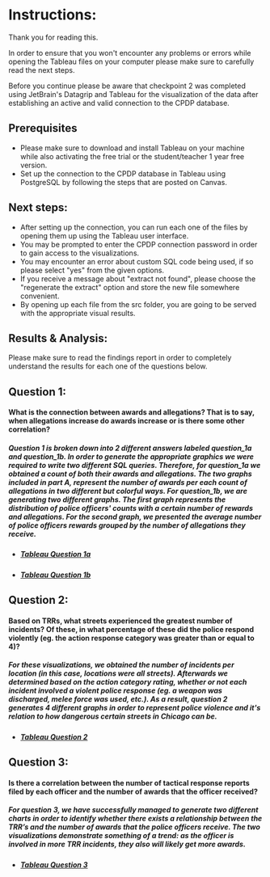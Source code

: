 # Instructions:

Thank you for reading this.

In order to ensure that you won't encounter any problems or errors 
while opening the Tableau files on your computer please make sure to
carefully read the next steps.

Before you continue please be aware that checkpoint 2 was completed 
using JetBrain's Datagrip and Tableau for the visualization of the data after establishing an active and valid 
connection to the CPDP database.

## Prerequisites
- Please make sure to download and install Tableau on your machine while also activating the free trial or the student/teacher 1 year free version.
- Set up the connection to the CPDP database in Tableau using PostgreSQL by following the steps that are posted on Canvas.

## Next steps:
- After setting up the connection, you can run each one of the files by opening them up using the Tableau user interface. 
- You may be prompted to enter the CPDP connection password in order to gain access to the visualizations.
- You may encounter an error about custom SQL code being used, if so please select "yes" from the given options.
- If you receive a message about "extract not found", please choose the "regenerate the extract" option and store the new file somewhere convenient.
- By opening up each file from the src folder, you are going to be served with the appropriate visual results.

## Results & Analysis:
Please make sure to read the findings report in order to completely understand the results for each one of the questions below.

## Question 1:
#### What is the connection between awards and allegations?  That is to say, when allegations increase do awards increase or is there some other correlation?
##### Question 1 is broken down into 2 different answers labeled question_1a and question_1b. In order to generate the appropriate graphics we were required to write two different SQL queries. Therefore, for question_1a we obtained a count of both their awards and allegations. The two graphs included in part A, represent the number of awards per each count of allegations in two different but colorful ways. For question_1b, we are generating two different graphs. The first graph represents the distribution of police officers' counts with a certain number of rewards and allegations. For the second graph, we presented the average number of police officers rewards grouped by the number of allegations they receive.
- ##### [Tableau Question 1a](src/question_1a.twb)
- ##### [Tableau Question 1b](src/question_1b.twb)

## Question 2:
#### Based on TRRs, what streets experienced the greatest number of incidents?  Of these, in what percentage of these did the police respond violently (eg. the action response category was greater than or equal to 4)?
##### For these visualizations, we obtained the number of incidents per location (in this case, locations were all streets). Afterwards we determined based on the action category rating, whether or not each incident involved a violent police response (eg. a weapon was discharged, melee force was used, etc.). As a result, question 2 generates 4 different graphs in order to represent police violence and it's relation to how dangerous certain streets in Chicago can be.
- ##### [Tableau Question 2](src/question_2.twb)

## Question 3:
#### Is there a correlation between the number of tactical response reports filed by each officer and the number of awards that the officer received?
##### For question 3, we have successfully managed to generate two different charts in order to identify whether there exists a relationship between the TRR’s and the number of awards that the police officers receive. The two visualizations demonstrate something of a trend: as the officer is involved in more TRR incidents, they also will likely get more awards.
- ##### [Tableau Question 3](src/question_3.twb)

